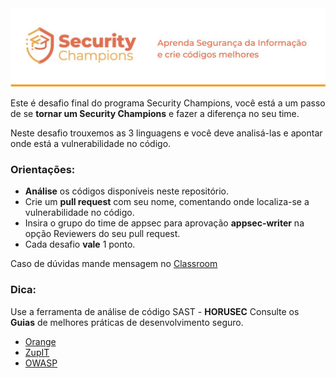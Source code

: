 <img src="images/Logo%20e%20Capa%20-%20Security%20Champions.jpg" alt="Logo de Champions" width="900">

Este é desafio final do programa Security Champions, você está a um passo de se **tornar um Security Champions** e fazer a diferença no seu time.

Neste desafio trouxemos as 3 linguagens e você deve analisá-las e apontar onde está a vulnerabilidade no código.

### Orientações:

* **Análise** os códigos disponíveis neste repositório.
* Crie um **pull request** com seu nome, comentando onde localiza-se a vulnerabilidade no código.
* Insira o grupo do time de appsec para aprovação **appsec-writer** na opção Reviewers do seu pull request.
* Cada desafio **vale** 1 ponto.

Caso de dúvidas mande mensagem no [Classroom](https://classroom.google.com/c/Mzc5NTg5NDI3MzQy/m/Mzg4MjgwNzgxOTMw/details)
### Dica:
Use a ferramenta de análise de código SAST - **HORUSEC**
Consulte os **Guias** de melhores práticas de desenvolvimento seguro.
 
 * [Orange](https://github.com/Orangestack-com/appsec-doc-org/tree/main/Guias)
 * [ZupIT](https://github.com/ZupIT/appsec-guias/tree/main/Guias)
 * [OWASP](https://owasp.org/Top10/pt_BR/)